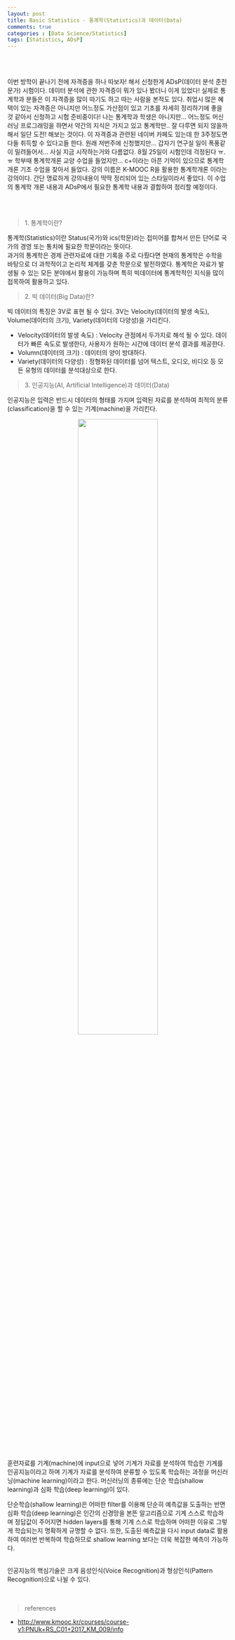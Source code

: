 ```yaml
---
layout: post
title: Basic Statistics - 통계학(Statistics)과 데이터(Data)
comments: true
categories : [Data Science/Statistics]
tags: [Statistics, ADsP]
---
```

<br><br><p> 이번 방학이 끝나기 전에 자격증을 하나 따보자! 해서 신청한게 ADsP(데이터 분석 준전문가) 시험이다. 데이터 분석에 관한 자격증이 뭐가 있나 봤더니 이게 있었다! 실제로 통계학과 분들은 이 자격증을 많이 따기도 하고 따는 사람을 본적도 있다. 취업시 많은 혜택이 있는 자격증은 아니지만 어느정도 가산점이 있고 기초를 자세히 정리하기에 좋을 것 같아서 신청하고 시험 준비중이다! 나는 통계학과 학생은 아니지만... 어느정도 머신러닝 프로그래밍을 하면서 약간의 지식은 가지고 있고 통계학만.. 잘 다루면 되지 않을까해서 일단 도전! 해보는 것이다. 이 자격증과 관련된 네이버 카페도 있는데 한 3주정도면 다들 취득할 수 있다고들 한다. 원래 저번주에 신청했지만... 갑자기 연구실 일이 폭풍같이 밀려들어서... 사실 지금 시작하는거와 다름없다. 8월 25일이 시험인데 걱정된다 ㅠ.ㅠ 학부때 통계학개론 교양 수업을 들었지만... c+이라는 아픈 기억이 있으므로 통계학 개론 기초 수업을 찾아서 들었다. 강의 이름은 K-MOOC R을 활용한 통계학개론 이라는 강의이다. 간단 명료하게 강의내용이 딱딱 정리되어 있는 스타일이라서 좋았다. 이 수업의 통계학 개론 내용과 ADsP에서 필요한 통계학 내용과 결합하여 정리할 예정이다.
</p><br><br>

> <subtitle>1. 통계학이란? </subtitle>

통계학(Statistics)이란 Status(국가)와 ics(학문)라는 접미어를 합쳐서 만든 단어로 국가의 경영 또는 통치에 필요한 학문이라는 뜻이다. <br>
과거의 통계학은 경제 관련자료에 대한 기록을 주로 다뤘다면 현재의 통계학은 수학을 바탕으로 더 과학적이고 논리적 체계를 갖춘 학문으로 발전하였다. 통계학은 자료가 발생될 수 있는 모든 분야에서 활용이 가능하며 특히 빅데이터에 통계학적인 지식을 많이 접목하여 활용하고 있다.<br>

> <subtitle>2. 빅 데이터(Big Data)란? </subtitle>

빅 데이터의 특징은 3V로 표현 될 수 있다. 3V는 Velocity(데이터의 발생 속도), Volume(데이터의 크기), Variety(데이터의 다양성)을 가리킨다.<br>
* Velocity(데이터의 발생 속도) : Velocity 관점에서 두가지로 해석 될 수 있다. 데이터가 빠른 속도로 발생한다, 사용자가 원하는 시간에 데이터 분석 결과를 제공한다.
* Volumn(데이터의 크기) : 데이터의 양이 방대하다.
* Variety(데이터의 다양성) : 정형화된 데이터를 넘어 텍스트, 오디오, 비디오 등 모든 유형의 데이터를 분석대상으로 한다.

> <subtitle>3. 인공지능(AI, Artificial Intelligence)과 데이터(Data)</subtitle>

인공지능은 입력은 반드시 데이터의 형태를 가지며 입력된 자료를 분석하여 최적의 분류(classification)을 할 수 있는 기계(machine)을 가리킨다.<br>

<center><img src="https://user-images.githubusercontent.com/20412850/44081513-d20ead8a-9fe9-11e8-8305-e2cd5f7f392d.png" width="60%"></center><br>

훈련자료를 기계(machine)에 input으로 넣어 기계가 자료를 분석하여 학습한 기계를 인공지능이라고 하며 기계가 자료를 분석하여 분류할 수 있도록 학습하는 과정을 머신러닝(machine learning)이라고 한다.
머신러닝의 종류에는 단순 학습(shallow learning)과 심화 학습(deep learning)이 있다.<br>

단순학습(shallow learning)은 어떠한 filter를 이용해 단순히 예측값을 도출하는 반면 심화 학습(deep learning)은 인간의 신경망을 본뜬 알고리즘으로 기계 스스로 학습하며 정답값이 주어지면 hidden layers를 통해 기계 스스로 학습하며 어떠한 이유로 그렇게 학습되는지 명확하게 규명할 수 없다. 또한, 도출된 예측값을 다시 input data로 활용하여 여러번 반복하여 학습하므로 shallow learning 보다는 더욱 복잡한 예측이 가능하다.<br><br>

인공지능의 핵심기술은 크게 음성인식(Voice Recognition)과 형상인식(Pattern Recognition)으로 나뉠 수 있다.<br><br><br>

> <subtitle>references</subtitle>

* http://www.kmooc.kr/courses/course-v1:PNUk+RS_C01+2017_KM_009/info

<br><br><br><br><br>

